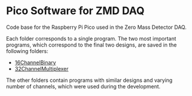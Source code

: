 # Pico Software for ZMD DAQ
Code base for the Raspberry Pi Pico used in the Zero Mass Detector DAQ.

Each folder corresponds to a single program. The two most important programs, which correspond to the final two designs, are saved in the following folders:
- [16ChannelBinary](16ChannelBinary)
- [32ChannelMultiplexer](32ChannelMultiplexer)

The other folders contain programs with similar designs and varying number of channels, which were used during the development.
